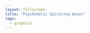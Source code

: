 ```yaml
---
layout: fullscreen
title: "Psychedelic Spiraling Waves"
tags:
  - graphics
---
```


<canvas id="spiralCanvas" width="600" height="600"></canvas>
<script>
const canvas = document.getElementById('spiralCanvas');
const ctx = canvas.getContext('2d');

const W = canvas.width;
const H = canvas.height;
const CX = W / 2;
const CY = H / 2;

// Dynamic color palette for psychedelic effects
function palette(t) {
    // t in [0,1]
    const r = Math.floor(200 + 55 * Math.sin(2 * Math.PI * (t + 0.2)));
    const g = Math.floor(200 + 55 * Math.sin(2 * Math.PI * (t + 0.5)));
    const b = Math.floor(200 + 55 * Math.sin(2 * Math.PI * (t + 0.8)));
    return `rgb(${r},${g},${b})`;
}

// Parameters for the spiral wave system
const waveCount = 17;
const waveDetail = 130;
const baseRadius = 95;
const spiralGrowth = 7; // radial step per wave
const timeAmpl = 28;
const arms = 9; // Number of spiral arms
const innerTwist = 0.23; // Controls spiral tightness

let t = 0;

function draw() {
    ctx.globalAlpha = 0.15;
    ctx.fillStyle = "#0b0520";
    ctx.fillRect(0, 0, W, H);
    ctx.globalAlpha = 1;

    for (let w = 0; w < waveCount; w++) {
        ctx.beginPath();
        for (let s = 0; s <= waveDetail; s++) {
            const a = (2 * Math.PI * s) / waveDetail;
            // Spiral out
            const r0 = baseRadius + spiralGrowth * w + timeAmpl * Math.sin(2.5 * a + t*0.8 + w * 0.2);
            // Psychedelic wobble
            const r = r0 + 18 * Math.sin(arms * a + t + w * 0.25) + 16 * Math.cos(2 * a - t * 0.6 + w);
            // Spiral unwinding
            const theta = a + innerTwist * w + Math.sin(t * 0.35 + w);
            const x = CX + r * Math.cos(theta);
            const y = CY + r * Math.sin(theta);

            if (s === 0) ctx.moveTo(x, y);
            else ctx.lineTo(x, y);
        }
        // Modulate color based on wave index and time for a swirling rainbow effect
        ctx.strokeStyle = palette(((w/waveCount) + (t*0.07)) % 1);
        ctx.save();
        ctx.shadowColor = ctx.strokeStyle;
        ctx.shadowBlur = 8 + 13 * Math.abs(Math.sin(t*0.5 + w));
        ctx.lineWidth = 1.6 + 1.1*Math.cos(t*0.7+w*0.3);
        ctx.stroke();
        ctx.restore();
    }
    t += 0.028;
    requestAnimationFrame(draw);
}

// Start with dark background
ctx.fillStyle = "#0b0520";
ctx.fillRect(0, 0, W, H);

// Respond to window resizing
window.addEventListener('resize', () => {
    // Preserve aspect ratio
    let size = Math.min(window.innerWidth, window.innerHeight, 900);
    canvas.width = canvas.height = size;
});

// Kick off animation
draw();
</script>
